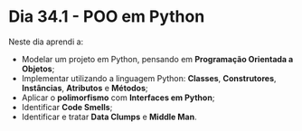# Dia 34.1 - POO em Python

Neste dia aprendi a:

- Modelar um projeto em Python, pensando em **Programação Orientada a Objetos**;
- Implementar utilizando a linguagem Python: **Classes**, **Construtores**, **Instâncias**, **Atributos** e **Métodos**;
- Aplicar o **polimorfismo** com **Interfaces em Python**;
- Identificar **Code Smells**;
- Identificar e tratar **Data Clumps** e **Middle Man**.
